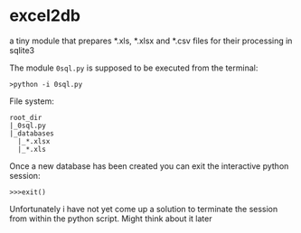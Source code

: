 # excel2db
a tiny module that prepares *.xls, *.xlsx and *.csv files for their processing in sqlite3

The module ```0sql.py``` is supposed to be executed from the terminal:

```
>python -i 0sql.py
```

File system:

```
root_dir
|_0sql.py
|_databases
  |_*.xlsx
  |_*.xls
```

Once a new database has been created you can exit the interactive python session:
```
>>>exit()
```
Unfortunately i have not yet come up a solution to terminate the session from within the python script. Might think about it later 
